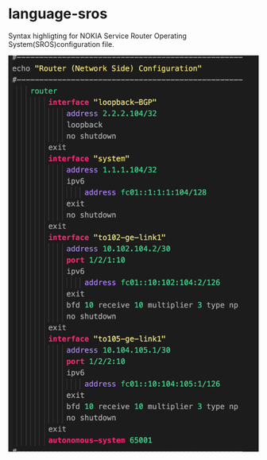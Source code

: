 # language-sros
Syntax highligting for NOKIA Service Router Operating System(SROS)configuration file.

![Alt text](/Atom-SROS-Screenshot.png?raw=true "atom language-sros")
